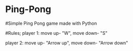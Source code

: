 # Ping-Pong

 #Simple Ping Pong game 
 made with Python    

#Rules;
 player 1: move up- "W",
           move down- "S"
           
 player 2: move up- "Arrow up",
           move down- "Arrow down"
          
        
          
      
